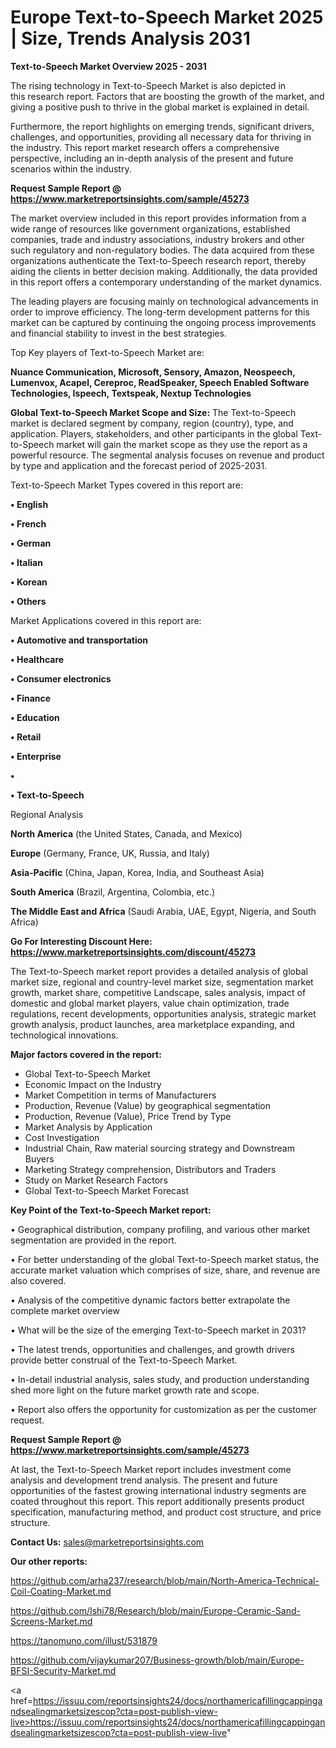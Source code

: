 # Europe Text-to-Speech Market 2025 | Size, Trends Analysis 2031

<Strong> Text-to-Speech Market Overview 2025 - 2031</strong>

The rising technology in Text-to-Speech Market is also depicted in this research report. Factors that are boosting the growth of the market, and giving a positive push to thrive in the global market is explained in detail.

Furthermore, the report highlights on emerging trends, significant drivers, challenges, and opportunities, providing all necessary data for thriving in the industry. This report market research offers a comprehensive perspective, including an in-depth analysis of the present and future scenarios within the industry.

<strong>Request Sample Report @ <a href=https://www.marketreportsinsights.com/sample/45273>https://www.marketreportsinsights.com/sample/45273</a></strong>

The market overview included in this report provides information from a wide range of resources like government organizations, established companies, trade and industry associations, industry brokers and other such regulatory and non-regulatory bodies. The data acquired from these organizations authenticate the Text-to-Speech research report, thereby aiding the clients in better decision making. Additionally, the data provided in this report offers a contemporary understanding of the market dynamics.

The leading players are focusing mainly on technological advancements in order to improve efficiency. The long-term development patterns for this market can be captured by continuing the ongoing process improvements and financial stability to invest in the best strategies.

Top Key players of Text-to-Speech Market are:

<strong>Nuance Communication, Microsoft, Sensory, Amazon, Neospeech, Lumenvox, Acapel, Cereproc, ReadSpeaker, Speech Enabled Software Technologies, Ispeech, Textspeak, Nextup Technologies</strong>

<strong><b>Global Text-to-Speech Market Scope and Size:</b></strong>
The Text-to-Speech market is declared segment by company, region (country), type, and application. Players, stakeholders, and other participants in the global Text-to-Speech market will gain the market scope as they use the report as a powerful resource. The segmental analysis focuses on revenue and product by type and application and the forecast period of 2025-2031.

Text-to-Speech Market Types covered in this report are:

<strong>•  English

•  French

•  German

•  Italian

•  Korean

•  Others</strong>

Market Applications covered in this report are:

<strong>•  Automotive and transportation

•  Healthcare

•  Consumer electronics

•  Finance

•  Education

•  Retail

•  Enterprise

•  

•  Text-to-Speech</strong> 

Regional Analysis

<strong>North America</strong> (the United States, Canada, and Mexico)

<strong>Europe</strong> (Germany, France, UK, Russia, and Italy)

<strong>Asia-Pacific</strong> (China, Japan, Korea, India, and Southeast Asia)

<strong>South America</strong> (Brazil, Argentina, Colombia, etc.)

<strong>The Middle East and Africa</strong> (Saudi Arabia, UAE, Egypt, Nigeria, and South Africa)

<strong>Go For Interesting Discount Here: <a href=https://www.marketreportsinsights.com/discount/45273>https://www.marketreportsinsights.com/discount/45273</a></strong>

The Text-to-Speech market report provides a detailed analysis of global market size, regional and country-level market size, segmentation market growth, market share, competitive Landscape, sales analysis, impact of domestic and global market players, value chain optimization, trade regulations, recent developments, opportunities analysis, strategic market growth analysis, product launches, area marketplace expanding, and technological innovations.

<strong><b>Major factors covered in the report:</b></strong>
<ul>
  <li>Global Text-to-Speech Market </li>
  <li>Economic Impact on the Industry</li>
  <li>Market Competition in terms of Manufacturers</li>
  <li>Production, Revenue (Value) by geographical segmentation</li>
  <li>Production, Revenue (Value), Price Trend by Type</li>
  <li>Market Analysis by Application</li>
  <li>Cost Investigation</li>
  <li>Industrial Chain, Raw material sourcing strategy and Downstream Buyers</li>
  <li>Marketing Strategy comprehension, Distributors and Traders</li>
  <li>Study on Market Research Factors</li>
  <li>Global Text-to-Speech Market Forecast</li>
</ul>

<strong><b>Key Point of the Text-to-Speech Market report:</b></strong>

• Geographical distribution, company profiling, and various other market segmentation are provided in the report.

• For better understanding of the global Text-to-Speech market status, the accurate market valuation which comprises of size, share, and revenue are also covered.

• Analysis of the competitive dynamic factors better extrapolate the complete market overview

• What will be the size of the emerging Text-to-Speech market in 2031?

• The latest trends, opportunities and challenges, and growth drivers provide better construal of the Text-to-Speech Market.

• In-detail industrial analysis, sales study, and production understanding shed more light on the future market growth rate and scope.

• Report also offers the opportunity for customization as per the customer request.

<strong>Request Sample Report @ <a href=https://www.marketreportsinsights.com/sample/45273>https://www.marketreportsinsights.com/sample/45273</a></strong>

At last, the Text-to-Speech Market report includes investment come analysis and development trend analysis. The present and future opportunities of the fastest growing international industry segments are coated throughout this report. This report additionally presents product specification, manufacturing method, and product cost structure, and price structure.

<strong>Contact Us:</strong>
sales@marketreportsinsights.com

<strong>Our other reports:</strong>

<a href=https://github.com/arha237/research/blob/main/North-America-Technical-Coil-Coating-Market.md>https://github.com/arha237/research/blob/main/North-America-Technical-Coil-Coating-Market.md</a>

<a href=https://github.com/Ishi78/Research/blob/main/Europe-Ceramic-Sand-Screens-Market.md>https://github.com/Ishi78/Research/blob/main/Europe-Ceramic-Sand-Screens-Market.md</a>

<a href=https://tanomuno.com/illust/531879>https://tanomuno.com/illust/531879</a>

<a href=https://github.com/vijaykumar207/Business-growth/blob/main/Europe-BFSI-Security-Market.md>https://github.com/vijaykumar207/Business-growth/blob/main/Europe-BFSI-Security-Market.md</a>

<a href=https://issuu.com/reportsinsights24/docs/northamericafillingcappingandsealingmarketsizescop?cta=post-publish-view-live>https://issuu.com/reportsinsights24/docs/northamericafillingcappingandsealingmarketsizescop?cta=post-publish-view-live</a>"
